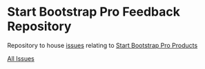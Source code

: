 # Start Bootstrap Pro Feedback Repository

Repository to house [issues](https://startbootstrap.com/shop) relating to [Start Bootstrap Pro Products](https://startbootstrap.com/shop)

[All Issues](https://startbootstrap.com/shop)
